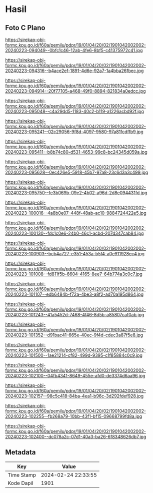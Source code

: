 # Hasil

## Foto C Plano

https://sirekap-obj-formc.kpu.go.id/f60a/pemilu/pdpr/19/01/04/20/02/1901042002002-20240223-094049--0bfc1c46-12ab-4fe6-8bf5-c41375972c41.jpg

https://sirekap-obj-formc.kpu.go.id/f60a/pemilu/pdpr/19/01/04/20/02/1901042002002-20240223-094316--b4ace2ef-1891-4d6e-92a7-1a4bba26fbec.jpg

https://sirekap-obj-formc.kpu.go.id/f60a/pemilu/pdpr/19/01/04/20/02/1901042002002-20240223-094914--20f77105-a468-49f0-8894-821834a0edcc.jpg

https://sirekap-obj-formc.kpu.go.id/f60a/pemilu/pdpr/19/01/04/20/02/1901042002002-20240223-095048--c4a29dd5-1183-40c2-b119-a1226acbd92f.jpg

https://sirekap-obj-formc.kpu.go.id/f60a/pemilu/pdpr/19/01/04/20/02/1901042002002-20240223-095241--02c29056-9f8d-4097-9580-97a81fcdffb9.jpg

https://sirekap-obj-formc.kpu.go.id/f60a/pemilu/pdpr/19/01/04/20/02/1901042002002-20240223-095411--b8b74c80-d531-4653-99c8-bc24345d059a.jpg

https://sirekap-obj-formc.kpu.go.id/f60a/pemilu/pdpr/19/01/04/20/02/1901042002002-20240223-095628--0ec426e5-5918-45b7-97a8-23c6d3a3c499.jpg

https://sirekap-obj-formc.kpu.go.id/f60a/pemilu/pdpr/19/01/04/20/02/1901042002002-20240223-095750--fe3b069b-09e2-4b02-a96d-2d8e094431fd.jpg

https://sirekap-obj-formc.kpu.go.id/f60a/pemilu/pdpr/19/01/04/20/02/1901042002002-20240223-100016--4a8b0e07-448f-48ab-ac10-9884724422e5.jpg

https://sirekap-obj-formc.kpu.go.id/f60a/pemilu/pdpr/19/01/04/20/02/1901042002002-20240223-100130--fdc1c0e6-24b0-46c1-acbd-207d347cab84.jpg

https://sirekap-obj-formc.kpu.go.id/f60a/pemilu/pdpr/19/01/04/20/02/1901042002002-20240223-100903--bcb4a727-e351-453a-b5f4-a0e911928ec4.jpg

https://sirekap-obj-formc.kpu.go.id/f60a/pemilu/pdpr/19/01/04/20/02/1901042002002-20240223-101008--fd811f5b-6604-4165-8ee7-64b774a3c0c7.jpg

https://sirekap-obj-formc.kpu.go.id/f60a/pemilu/pdpr/19/01/04/20/02/1901042002002-20240223-101107--edb6484b-f72a-4be3-a8f2-ad70a195d864.jpg

https://sirekap-obj-formc.kpu.go.id/f60a/pemilu/pdpr/19/01/04/20/02/1901042002002-20240223-101243--41a5452d-7468-4f46-8d5b-a85807caf0ab.jpg

https://sirekap-obj-formc.kpu.go.id/f60a/pemilu/pdpr/19/01/04/20/02/1901042002002-20240223-101352--d91bac41-665e-40ec-9f4d-cdec3a87f5e8.jpg

https://sirekap-obj-formc.kpu.go.id/f60a/pemilu/pdpr/19/01/04/20/02/1901042002002-20240223-101500--1ae21214-cf82-499d-9395-c1f85884c0c9.jpg

https://sirekap-obj-formc.kpu.go.id/f60a/pemilu/pdpr/19/01/04/20/02/1901042002002-20240223-102100--04fb4341-8649-455e-afd0-de3374d6aa96.jpg

https://sirekap-obj-formc.kpu.go.id/f60a/pemilu/pdpr/19/01/04/20/02/1901042002002-20240223-102157--98c5c418-84ba-4ea1-b96c-3d292fdef928.jpg

https://sirekap-obj-formc.kpu.go.id/f60a/pemilu/pdpr/19/01/04/20/02/1901042002002-20240223-102255--fb268a79-10bb-43f1-bf15-09668799fd8a.jpg

https://sirekap-obj-formc.kpu.go.id/f60a/pemilu/pdpr/19/01/04/20/02/1901042002002-20240223-102400--dc078a2c-07d1-40a3-ba26-6f8348626db7.jpg


## Metadata

| Key        | Value               |
| ---------- | ------------------- |
| Time Stamp | 2024-02-24 22:33:55 |
| Kode Dapil | 1901                |



